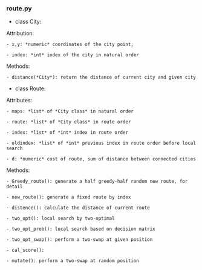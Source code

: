 ### route.py
- class City: 

Attribution: 

	- x,y: *numeric* coordinates of the city point; 

	- index: *int* index of the city in natural order

Methods:

	- distance(*City*): return the distance of current city and given city  

- class Route:

Attributes: 

	- maps: *list* of *City class* in natural order

	- route: *list* of *City class* in route order

	- index: *list* of *int* index in route order

	- oldindex: *list* of *int* previous index in route order before local search

	- d: *numeric* cost of route, sum of distance between connected cities

Methods:

	- Greedy_route(): generate a half greedy-half random new route, for detail

	- new_route(): generate a fixed route by index 

	- distence(): calculate the distance of current route

	- two_opt(): local search by two-optimal 

	- two_opt_prob(): local search based on decision matrix

	- two_opt_swap(): perform a two-swap at given position

	- cal_score():

	- mutate(): perform a two-swap at random position

